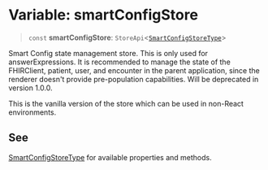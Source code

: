 # Variable: smartConfigStore

> `const` **smartConfigStore**: `StoreApi`\<[`SmartConfigStoreType`](../interfaces/SmartConfigStoreType.md)\>

Smart Config state management store. This is only used for answerExpressions.
It is recommended to manage the state of the FHIRClient, patient, user, and encounter in the parent application, since the renderer doesn't provide pre-population capabilities.
Will be deprecated in version 1.0.0.

This is the vanilla version of the store which can be used in non-React environments.

## See

[SmartConfigStoreType](../interfaces/SmartConfigStoreType.md) for available properties and methods.
